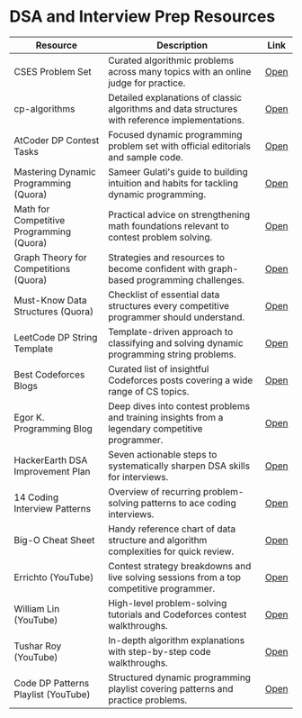 # DSA and Interview Prep Resources

| Resource | Description | Link |
| --- | --- | --- |
| CSES Problem Set | Curated algorithmic problems across many topics with an online judge for practice. | [Open](https://cses.fi/problemset/) |
| cp-algorithms | Detailed explanations of classic algorithms and data structures with reference implementations. | [Open](https://cp-algorithms.com/) |
| AtCoder DP Contest Tasks | Focused dynamic programming problem set with official editorials and sample code. | [Open](https://atcoder.jp/contests/dp/tasks) |
| Mastering Dynamic Programming (Quora) | Sameer Gulati's guide to building intuition and habits for tackling dynamic programming. | [Open](https://www.quora.com/What-are-the-best-ways-to-master-dynamic-programming/answer/Sameer-Gulati-3) |
| Math for Competitive Programming (Quora) | Practical advice on strengthening math foundations relevant to contest problem solving. | [Open](https://www.quora.com/How-do-I-get-good-at-math-for-competitive-programming/answer/Sameer-Gulati-3) |
| Graph Theory for Competitions (Quora) | Strategies and resources to become confident with graph-based programming challenges. | [Open](https://www.quora.com/How-can-I-be-good-at-graph-theory-based-programming-problems-in-competitive-programming/answer/Sameer-Gulati-3) |
| Must-Know Data Structures (Quora) | Checklist of essential data structures every competitive programmer should understand. | [Open](https://www.quora.com/What-is-a-list-of-data-structures-that-a-competitive-programmer-must-know/answer/Sameer-Gulati-3?c) |
| LeetCode DP String Template | Template-driven approach to classifying and solving dynamic programming string problems. | [Open](https://leetcode.com/discuss/post/651719/how-to-solve-dp-string-template-and-4-st-nagj/) |
| Best Codeforces Blogs | Curated list of insightful Codeforces posts covering a wide range of CS topics. | [Open](https://technicalbattle.blogspot.com/2020/05/best-blogs-on-codeforces-links-for-best.html) |
| Egor K. Programming Blog | Deep dives into contest problems and training insights from a legendary competitive programmer. | [Open](https://blog.mitrichev.ch/) |
| HackerEarth DSA Improvement Plan | Seven actionable steps to systematically sharpen DSA skills for interviews. | [Open](https://www.hackerearth.com/blog/7-steps-to-improve-your-data-structure-and-algorithm-skills) |
| 14 Coding Interview Patterns | Overview of recurring problem-solving patterns to ace coding interviews. | [Open](https://hackernoon.com/14-patterns-to-ace-any-coding-interview-question-c5bb3357f6ed) |
| Big-O Cheat Sheet | Handy reference chart of data structure and algorithm complexities for quick review. | [Open](https://www.bigocheatsheet.com/) |
| Errichto (YouTube) | Contest strategy breakdowns and live solving sessions from a top competitive programmer. | [Open](https://www.youtube.com/channel/UCRPMAqdtSgd0Ipeef7iFsKw) |
| William Lin (YouTube) | High-level problem-solving tutorials and Codeforces contest walkthroughs. | [Open](https://www.youtube.com/channel/UCBr_Fu6q9iHYQCh13jmpbrg) |
| Tushar Roy (YouTube) | In-depth algorithm explanations with step-by-step code walkthroughs. | [Open](https://www.youtube.com/channel/UCKuDLsO0Wwef53qdHPjbU2Q) |
| Code DP Patterns Playlist (YouTube) | Structured dynamic programming playlist covering patterns and practice problems. | [Open](https://www.youtube.com/playlist?list=PL9gnSGHSqcnr_DxHsP7AW9ftq0AtAyYqJ) |





